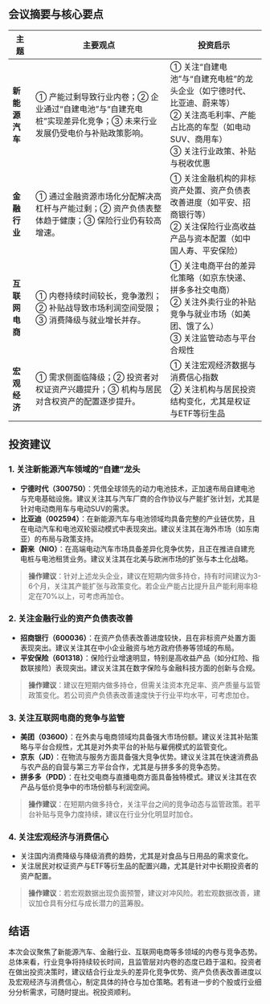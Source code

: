 ## 会议摘要与核心要点

| 主题 | 主要观点 | 投资启示 |
|------|----------|----------|
| **新能源汽车** | ① 产能过剩导致行业内卷；② 企业通过“自建电池”与“自建充电桩”实现差异化竞争；③ 未来行业发展仍受电价与补贴政策影响。 | ① 关注“自建电池”与“自建充电桩”的龙头企业（如宁德时代、比亚迪、蔚来等）<br>② 关注高毛利率、产能占比高的车型（如电动SUV、商用车）<br>③ 关注行业政策、补贴与税收优惠 |
| **金融行业** | ① 通过金融资源市场化分配解决高杠杆与产能过剩；② 资产负债表整体趋于健康；③ 保险行业仍有较高增速。 | ① 关注金融机构的非标资产处置、资产负债表改善进度（如平安、招商银行等）<br>② 关注保险行业高收益产品与资本配置（如中国人寿、平安保险） |
| **互联网电商** | ① 内卷持续时间较长，竞争激烈；② 补贴战导致市场利润空间受限；③ 消费降级与就业增长并存。 | ① 关注电商平台的差异化策略（如京东快递、拼多多社交电商）<br>② 关注外卖行业的补贴竞争与就业市场（如美团、饿了么）<br>③ 关注监管动态与平台合规性 |
| **宏观经济** | ① 需求侧面临降级；② 投资者对权证资产兴趣提升；③ 机构与居民对含权资产的配置逐步提升。 | ① 关注宏观经济数据与消费信心指数<br>② 关注机构与居民投资结构变化，尤其是权证与ETF等衍生品 |

## 投资建议

### 1. 关注新能源汽车领域的“自建”龙头

- **宁德时代（300750）**：凭借全球领先的动力电池技术，正加速布局自建电池与充电基础设施。建议关注其与汽车厂商的合作协议与产能扩张计划，尤其是针对电动商用车与电动SUV的需求。
- **比亚迪（002594）**：在新能源汽车与电池领域均具备完整的产业链优势，且在电动汽车和电池双轮驱动模式中表现突出。建议关注其在海外市场（如东南亚）的布局与政策支持。
- **蔚来（NIO）**：在高端电动汽车市场具备差异化竞争优势，且正在推进自建充电桩与电池租赁业务。建议关注其在北美与欧洲市场的扩张与本土化战略。

> **操作建议**：针对上述龙头企业，建议在短期内做多持仓，持有时间建议为3-6个月，关注其产能扩张与政策变化。若企业产能占比提升且产能利用率稳定在70%以上，可考虑再加仓。

### 2. 关注金融行业的资产负债表改善

- **招商银行（600036）**：在资产负债表改善进度较快，且在非标资产处置方面表现突出。建议关注其在中小企业融资与地方政府债券等领域的布局。
- **平安保险（601318）**：保险行业增速明显，特别是高收益产品（如分红险、指数联接险）表现突出。建议关注其在数字保险与金融科技方面的创新与合规。

> **操作建议**：建议在短期内做多持仓，但需关注资本充足率、资产质量与监管政策变化。若公司资产负债表改善速度快于行业平均水平，可考虑加仓。

### 3. 关注互联网电商的竞争与监管

- **美团（03600）**：在外卖与电商领域均具备强大市场份额。建议关注其补贴策略与平台合规性，尤其是对外卖平台的补贴与雇佣模式的监管变化。
- **京东（JD）**：在物流与服务方面具备强大竞争优势。建议关注其在快速消费品与农产品的自营与第三方平台合作，尤其是与拼多多的竞争态势。
- **拼多多（PDD）**：在社交电商与直播电商方面具备独特模式。建议关注其在农产品与低价竞争中的市场份额与利润空间。

> **操作建议**：在短期内做多持仓，关注平台之间的竞争动态与监管政策。若平台补贴与竞争力度持续，建议在行业分化明显时加仓。

### 4. 关注宏观经济与消费信心

- 关注国内消费降级与降级消费的趋势，尤其是对食品与日用品的需求变化。
- 关注居民对权证资产与ETF等衍生品的配置兴趣，尤其是针对中长期投资者的资产配置。

> **操作建议**：若宏观数据出现负面预警，建议对冲风险。若宏观数据改善，建议加仓具有分红与成长潜力的蓝筹股。

## 结语

本次会议聚焦了新能源汽车、金融行业、互联网电商等多领域的内卷与竞争态势。总体来看，行业竞争将持续较长时间，且监管层对内卷的态度已趋于温和。投资者在做出投资决策时，建议结合行业龙头的差异化竞争优势、资产负债表改善进度以及宏观经济与消费信心，制定具体的持仓与加仓策略。若有进一步的个股或行业细分分析需求，可随时提出。祝投资顺利。